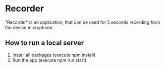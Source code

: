 # Recorder

"Recorder" is an application, that can be used for 5 seconds recording from the device microphone.

## How to run a local server

1. Install all packages (execute npm install)
2. Run the app (execute npm run start)
